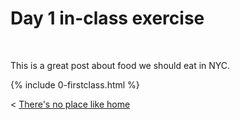 # Day 1 in-class exercise

&nbsp;

This is a great post about food we should eat in NYC.

{% include 0-firstclass.html %}


< [There's no place like home](./index.md)
